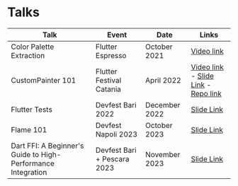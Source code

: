 # Talks

|   Talk                   |            Event            |     Date      |                      Links                       |
|--------------------------|-----------------------------|---------------|--------------------------------------------------|
| Color Palette Extraction |  Flutter Espresso           | October 2021  |[Video link](https://youtu.be/YNLww3rQqD4?t=138) |
| CustomPainter 101        |  Flutter Festival Catania   | April 2022    |[Video link](https://youtu.be/UXcDTCaRKfE?t=4315) - [Slide Link](https://docs.google.com/presentation/d/1MgaR0Oqe9pUTnA4khUgaTNRrgQ75iisjONiHbQXwALI/edit?usp=drivesdk) - [Repo link](https://github.com/SaltySpaghetti/custompainter_101) |
| Flutter Tests            |  Devfest Bari 2022          | December 2022 |[Slide Link](https://docs.google.com/presentation/d/1wpMbc3mkgVMugvfsKXZBCMaw1T8QsQuS51bDvMAN6zo/edit?usp=sharing) |
| Flame 101                |  Devfest Napoli 2023        | October 2023  |[Slide Link](https://docs.google.com/presentation/d/1j-f9r7ytm4Zq3NTR99iYjhqXOQYwZKRocHZLI4hZwww/edit?usp=sharing) |
| Dart FFI: A Beginner's Guide to High-Performance Integration |  Devfest Bari + Pescara 2023        | November 2023  |[Slide Link](https://docs.google.com/presentation/d/1GkV82LI7bWSR_oSID_OsFdiWrPm5zjeAF1LGREWtVlA/edit?usp=sharing) |
